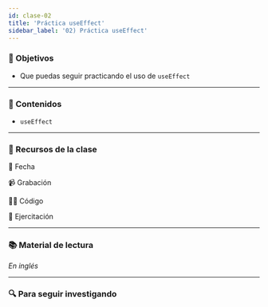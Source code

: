 ```yaml
---
id: clase-02
title: 'Práctica useEffect'
sidebar_label: '02) Práctica useEffect'
---
```


### 🏁 Objetivos

- Que puedas seguir practicando el uso de `useEffect`

---

### 📝 Contenidos

- `useEffect`

---

### 🚀 Recursos de la clase

📆 Fecha

📹 Grabación

👩‍💻 Código

💪 Ejercitación

---

### 📚 Material de lectura

_En inglés_

---

### 🔍 Para seguir investigando
